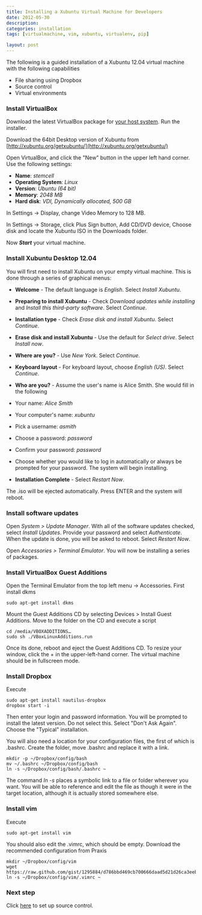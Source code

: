 ```yaml
---
title: Installing a Xubuntu Virtual Machine for Developers
date: 2012-05-30
description:
categories: installation
tags: [virtualmachine, vim, xubuntu, virtualenv, pip]

layout: post
---
```


The following is a guided installation of a Xubuntu 12.04 virtual machine with the following capabilities

* File sharing using Dropbox
* Source control
* Virtual environments

### Install VirtualBox

Download the latest VirtualBox package for [your host system](https://www.virtualbox.org/wiki/Downloads). Run the installer.

Download the 64bit Desktop version of Xubuntu from [http://xubuntu.org/getxubuntu/](http://xubuntu.org/getxubuntu/)

Open VirtualBox, and click the "New" button in the upper left hand corner.
Use the following settings:

* **Name**: *stemcell*
* **Operating System**: *Linux*
* **Version**: *Ubuntu (64 bit)*
* **Memory**: *2048 MB*
* **Hard disk**: *VDI, Dynamically allocated, 500 GB*

In Settings -> Display, change Video Memory to 128 MB.

In Settings -> Storage, click Plus Sign button, Add CD/DVD device, Choose disk and locate the Xubuntu ISO in the Downloads folder.

Now ***Start*** your virtual machine.

### Install Xubuntu Desktop 12.04

You will first need to install Xubuntu on your empty virtual machine. This is done through a series of graphical menus:

* **Welcome** - The default language is *English*. Select *Install Xubuntu*.

* **Preparing to install Xubuntu** - Check *Download updates while installing* and *Install this third-party software*. Select *Continue*.

* **Installation type** - Check *Erase disk and install Xubuntu*. Select *Continue*.

* **Erase disk and install Xubuntu** - Use the default for *Select drive*. Select *Install now*.

* **Where are you?** - Use *New York*. Select *Continue*.

* **Keyboard layout** - For keyboard layout, choose *English (US)*. Select *Continue*.

* **Who are you?** - Assume the user's name is Alice Smith. She would fill in the following
 * Your name: *Alice Smith*
 * Your computer's name: *xubuntu*
 * Pick a username: *asmith*
 * Choose a password: *password*
 * Confirm your password: *password*
 * Choose whether you would like to log in automatically or always be prompted for your password. The system will begin installing.

* **Installation Complete** - Select *Restart Now*.

The .iso will be ejected automatically. Press ENTER and the system will reboot.

### Install software updates

Open *System > Update Manager*. With all of the software updates checked, select *Install Updates*. Provide your password 
and select *Authenticate*. When the update is done, you will be asked to reboot. Select *Restart Now*.

Open *Accessories > Terminal Emulator*. You will now be installing a series of packages.

### Install VirtualBox Guest Additions

Open the Terminal Emulator from the top left menu -> Accessories. First install dkms

    sudo apt-get install dkms

Mount the Guest Additions CD by selecting Devices > Install Guest Additions. Move to the folder on the CD and execute a script

    cd /media/VBOXADDITIONS…
    sudo sh ./VBoxLinuxAdditions.run
    
Once its done, reboot and eject the Guest Additions CD. To resize your window, click the + in the upper-left-hand corner. The virtual machine should be in fullscreen mode.

### Install Dropbox

Execute

    sudo apt-get install nautilus-dropbox
    dropbox start -i

Then enter your login and password information. You will be prompted to install the latest version. Do not select this. Select "Don't Ask Again". Choose the "Typical" installation.

You will also need a location for your configuration files, the first of which is .bashrc. Create the folder, move .bashrc and replace it with a link.

    mkdir -p ~/Dropbox/config/bash
    mv ~/.bashrc ~/Dropbox/config/bash
    ln -s ~/Dropbox/config/bash/.bashrc ~
    
The command *ln -s* places a symbolic link to a file or folder wherever you want. You will be able to reference and edit the file as though it were in the target location, although it is actually stored somewhere else.

### Install vim

Execute

    sudo apt-get install vim

You should also edit the .vimrc, which should be empty. Download the recommended configuration from Praxis

    mkdir ~/Dropbox/config/vim
    wget https://raw.github.com/gist/1295884/d786bbd469cb700666daad5d21d26ca3eeb9b6be/.vimrc
    ln -s ~/Dropbox/config/vim/.vimrc ~

### Next step

Click [here](http://tomdru.ruhoh.com/sysadmin/installing-version-control-software) to set up source control.

